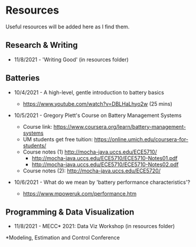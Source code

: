 # Resources

Useful resources will be added here as I find them.


## Research & Writing

- 11/8/2021 - 'Writing Good' (in resources folder)


## Batteries

- 10/4/2021 - A high-level, gentle introduction to battery basics
  - https://www.youtube.com/watch?v=DBLHaLhyo2w (25 mins)

- 10/5/2021 - Gregory Plett's Course on Battery Management Systems
  - Course link: https://www.coursera.org/learn/battery-management-systems
  - UM students get free tuition: https://online.umich.edu/coursera-for-students/
  - Course notes (1) http://mocha-java.uccs.edu/ECE5710/
    - http://mocha-java.uccs.edu/ECE5710/ECE5710-Notes01.pdf
    - http://mocha-java.uccs.edu/ECE5710/ECE5710-Notes02.pdf
  - Course notes (2): http://mocha-java.uccs.edu/ECE5720/

- 10/6/2021 - What do we mean by 'battery performance characteristics'?
   - https://www.mpoweruk.com/performance.htm


## Programming & Data Visualization

- 11/8/2021 - MECC* 2021: Data Viz Workshop (in resources folder)



*Modeling, Estimation and Control Conference
